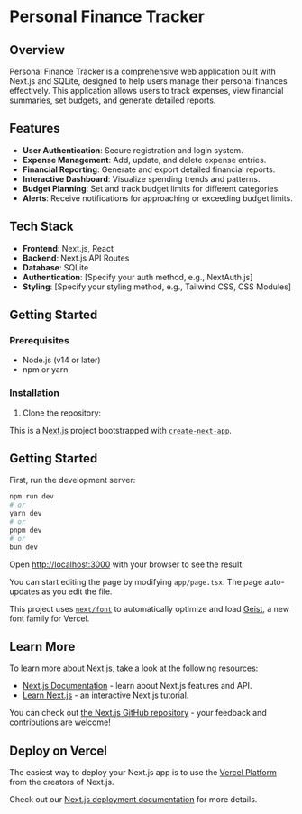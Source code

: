 # Personal Finance Tracker

## Overview

Personal Finance Tracker is a comprehensive web application built with Next.js and SQLite, designed to help users manage their personal finances effectively. This application allows users to track expenses, view financial summaries, set budgets, and generate detailed reports.

## Features

- **User Authentication**: Secure registration and login system.
- **Expense Management**: Add, update, and delete expense entries.
- **Financial Reporting**: Generate and export detailed financial reports.
- **Interactive Dashboard**: Visualize spending trends and patterns.
- **Budget Planning**: Set and track budget limits for different categories.
- **Alerts**: Receive notifications for approaching or exceeding budget limits.

## Tech Stack

- **Frontend**: Next.js, React
- **Backend**: Next.js API Routes
- **Database**: SQLite
- **Authentication**: [Specify your auth method, e.g., NextAuth.js]
- **Styling**: [Specify your styling method, e.g., Tailwind CSS, CSS Modules]

## Getting Started

### Prerequisites

- Node.js (v14 or later)
- npm or yarn

### Installation

1. Clone the repository:




This is a [Next.js](https://nextjs.org) project bootstrapped with [`create-next-app`](https://nextjs.org/docs/app/api-reference/cli/create-next-app).

## Getting Started

First, run the development server:

```bash
npm run dev
# or
yarn dev
# or
pnpm dev
# or
bun dev
```

Open [http://localhost:3000](http://localhost:3000) with your browser to see the result.

You can start editing the page by modifying `app/page.tsx`. The page auto-updates as you edit the file.

This project uses [`next/font`](https://nextjs.org/docs/app/building-your-application/optimizing/fonts) to automatically optimize and load [Geist](https://vercel.com/font), a new font family for Vercel.

## Learn More

To learn more about Next.js, take a look at the following resources:

- [Next.js Documentation](https://nextjs.org/docs) - learn about Next.js features and API.
- [Learn Next.js](https://nextjs.org/learn) - an interactive Next.js tutorial.

You can check out [the Next.js GitHub repository](https://github.com/vercel/next.js) - your feedback and contributions are welcome!

## Deploy on Vercel

The easiest way to deploy your Next.js app is to use the [Vercel Platform](https://vercel.com/new?utm_medium=default-template&filter=next.js&utm_source=create-next-app&utm_campaign=create-next-app-readme) from the creators of Next.js.

Check out our [Next.js deployment documentation](https://nextjs.org/docs/app/building-your-application/deploying) for more details.
